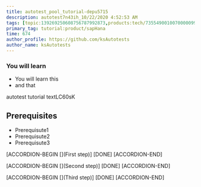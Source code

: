 ```yaml
---
title: autotest_pool_tutorial-depu5715
description: autotest7n43ih_10/22/2020 4:52:53 AM
tags: [topic:139269250608756787992873,products:tech/73554900100700000996,tutorial:experience/advanced]
primary_tag: tutorial:product/sapHana
time: 674
author_profile: https://github.com/ksAutotests
author_name: ksAutotests
---
```

### You will learn
- You will learn this
- and that

autotest tutorial textLC60sK

## Prerequisites
- Prerequisute1
- Prerequisute2
- Prerequisute3

[ACCORDION-BEGIN [](First step)]
[DONE]
[ACCORDION-END]

[ACCORDION-BEGIN [](Second step)]
[DONE]
[ACCORDION-END]

[ACCORDION-BEGIN [](Third step)]
[DONE]
[ACCORDION-END]

